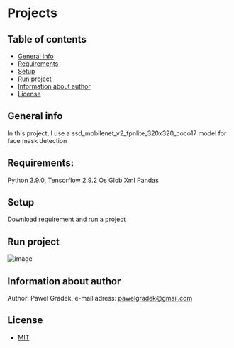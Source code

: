 # Projects

## Table of contents
* [General info](#general-info)
* [Requirements](#requirements)
* [Setup](#setup)
* [Run project](#run-project)
* [Information about author](#information-about-author)
* [License](#license)

## General info
In this project, I use a ssd_mobilenet_v2_fpnlite_320x320_coco17 model for face mask detection 

## Requirements:
Python 3.9.0,
Tensorflow 2.9.2
Os
Glob
Xml
Pandas

## Setup
Download requirement and run a project

## Run project
![image](https://user-images.githubusercontent.com/80818195/215794271-231fce15-913f-450c-bd21-5ef4b518fb63.png)

## Information about author
Author: Paweł Gradek,
e-mail adress: pawelgradek@gmail.com

## License
* [MIT](LICENSE.md)

